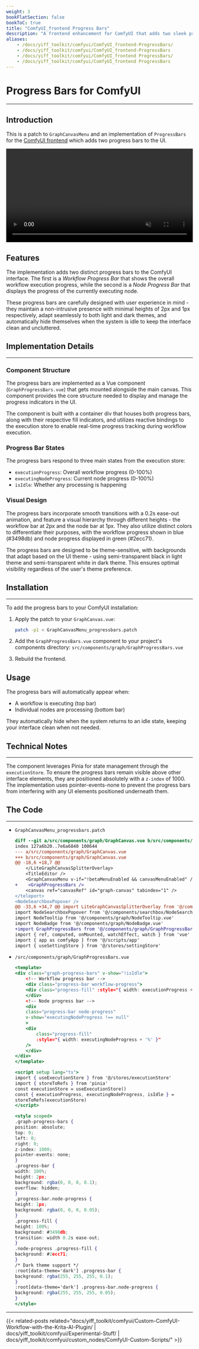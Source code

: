 ```yaml
---
weight: 3
bookFlatSection: false
bookToC: true
title: "ComfyUI_frontend Progress Bars"
description: "A frontend enhancement for ComfyUI that adds two sleek progress bars to track workflow and node execution. The bars are designed to be non-intrusive with minimal heights and automatic theme adaptation, providing real-time visual feedback during processing."
aliases:
    - /docs/yiff_toolkit/comfyui/ComfyUI_frontend-ProgressBars/
    - /docs/yiff_toolkit/comfyui/ComfyUI_frontend-ProgressBars
    - /docs/yiff_toolkit/comfyui/ComfyUI_frontend ProgressBars/
    - /docs/yiff_toolkit/comfyui/ComfyUI_frontend ProgressBars
---
```


<!--markdownlint-disable MD025 MD033 MD038 -->

# Progress Bars for ComfyUI

---

## Introduction

This is a patch to `GraphCanvasMenu` and an implementation of `ProgressBars` for the [ComfyUI frontend](https://github.com/Comfy-Org/ComfyUI_frontend) which adds two progress bars to the UI.

<div style="text-align: center;">
    <video style="width: 100%;" autoplay loop muted playsinline>
        <source src="https://huggingface.co/k4d3/yiff_toolkit6/resolve/main/static/comfyui/progressbars.mp4" type="video/mp4">
        Your browser does not support the video tag.
    </video>
</div>

## Features

The implementation adds two distinct progress bars to the ComfyUI interface. The first is a *Workflow Progress Bar* that shows the overall workflow execution progress, while the second is a *Node Progress Bar* that displays the progress of the currently executing node.

These progress bars are carefully designed with user experience in mind - they maintain a non-intrusive presence with minimal heights of 2px and 1px respectively, adapt seamlessly to both light and dark themes, and automatically hide themselves when the system is idle to keep the interface clean and uncluttered.

## Implementation Details

---

### Component Structure

The progress bars are implemented as a Vue component (`GraphProgressBars.vue`) that gets mounted alongside the main canvas. This component provides the core structure needed to display and manage the progress indicators in the UI.

The component is built with a container div that houses both progress bars, along with their respective fill indicators, and utilizes reactive bindings to the execution store to enable real-time progress tracking during workflow execution.

### Progress Bar States

The progress bars respond to three main states from the execution store:

- `executionProgress`: Overall workflow progress (0-100%)
- `executingNodeProgress`: Current node progress (0-100%)
- `isIdle`: Whether any processing is happening

### Visual Design

The progress bars incorporate smooth transitions with a 0.2s ease-out animation, and feature a visual hierarchy through different heights - the workflow bar at 2px and the node bar at 1px. They also utilize distinct colors to differentiate their purposes, with the workflow progress shown in blue (#3498db) and node progress displayed in green (#2ecc71).

The progress bars are designed to be theme-sensitive, with backgrounds that adapt based on the UI theme - using semi-transparent black in light theme and semi-transparent white in dark theme. This ensures optimal visibility regardless of the user's theme preference.

## Installation

---

To add the progress bars to your ComfyUI installation:

1. Apply the patch to your `GraphCanvas.vue`:

    ```bash
    patch -p1 < GraphCanvasMenu_progressbars.patch
    ```

2. Add the `GraphProgressBars.vue` component to your project's components directory:
`src/components/graph/GraphProgressBars.vue`

3. Rebuild the frontend.

## Usage

The progress bars will automatically appear when:

- A workflow is executing (top bar)
- Individual nodes are processing (bottom bar)

They automatically hide when the system returns to an idle state, keeping your interface clean when not needed.

## Technical Notes

---

The component leverages Pinia for state management through the `executionStore`. To ensure the progress bars remain visible above other interface elements, they are positioned absolutely with a `z-index` of 1000. The implementation uses pointer-events-none to prevent the progress bars from interfering with any UI elements positioned underneath them.

## The Code

---

- `GraphCanvasMenu_progressbars.patch`

    ```diff
    diff --git a/src/components/graph/GraphCanvas.vue b/src/components/graph/GraphCanvas.vue
    index 127a6b20..7e6a6840 100644
    --- a/src/components/graph/GraphCanvas.vue
    +++ b/src/components/graph/GraphCanvas.vue
    @@ -18,6 +18,7 @@
        </LiteGraphCanvasSplitterOverlay>
        <TitleEditor />
        <GraphCanvasMenu v-if="!betaMenuEnabled && canvasMenuEnabled" />
    +    <GraphProgressBars />
        <canvas ref="canvasRef" id="graph-canvas" tabindex="1" />
    </teleport>
    <NodeSearchboxPopover />
    @@ -33,6 +34,7 @@ import LiteGraphCanvasSplitterOverlay from '@/components/LiteGraphCanvasSplitter
    import NodeSearchboxPopover from '@/components/searchbox/NodeSearchBoxPopover.vue'
    import NodeTooltip from '@/components/graph/NodeTooltip.vue'
    import NodeBadge from '@/components/graph/NodeBadge.vue'
    +import GraphProgressBars from '@/components/graph/GraphProgressBars.vue'
    import { ref, computed, onMounted, watchEffect, watch } from 'vue'
    import { app as comfyApp } from '@/scripts/app'
    import { useSettingStore } from '@/stores/settingStore'
    ```

- `/src/components/graph/GraphProgressBars.vue`

    ```jsx
    <template>
    <div class="graph-progress-bars" v-show="!isIdle">
        <!-- Workflow progress bar -->
        <div class="progress-bar workflow-progress">
        <div class="progress-fill" :style="{ width: executionProgress + '%' }" />
        </div>
        <!-- Node progress bar -->
        <div
        class="progress-bar node-progress"
        v-show="executingNodeProgress !== null"
        >
        <div
            class="progress-fill"
            :style="{ width: executingNodeProgress + '%' }"
        />
        </div>
    </div>
    </template>

    <script setup lang="ts">
    import { useExecutionStore } from '@/stores/executionStore'
    import { storeToRefs } from 'pinia'
    const executionStore = useExecutionStore()
    const { executionProgress, executingNodeProgress, isIdle } =
    storeToRefs(executionStore)
    </script>

    <style scoped>
    .graph-progress-bars {
    position: absolute;
    top: 0;
    left: 0;
    right: 0;
    z-index: 1000;
    pointer-events: none;
    }
    .progress-bar {
    width: 100%;
    height: 2px;
    background: rgba(0, 0, 0, 0.1);
    overflow: hidden;
    }
    .progress-bar.node-progress {
    height: 1px;
    background: rgba(0, 0, 0, 0.05);
    }
    .progress-fill {
    height: 100%;
    background: #3498db;
    transition: width 0.2s ease-out;
    }
    .node-progress .progress-fill {
    background: #2ecc71;
    }
    /* Dark theme support */
    :root[data-theme='dark'] .progress-bar {
    background: rgba(255, 255, 255, 0.1);
    }
    :root[data-theme='dark'] .progress-bar.node-progress {
    background: rgba(255, 255, 255, 0.05);
    }
    </style>
    ```

---

<!--
HUGO_SEARCH_EXCLUDE_START
-->
{{< related-posts related="docs/yiff_toolkit/comfyui/Custom-ComfyUI-Workflow-with-the-Krita-AI-Plugin/ | docs/yiff_toolkit/comfyui/Experimental-Stuff/ | docs/yiff_toolkit/comfyui/custom_nodes/ComfyUI-Custom-Scripts/" >}}
<!--
HUGO_SEARCH_EXCLUDE_END
-->
